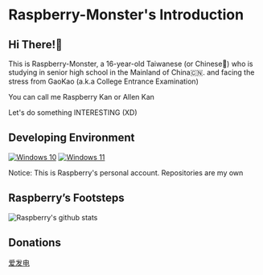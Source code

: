 # Raspberry-Monster's Introduction

## Hi There!👋

This is Raspberry-Monster, a 16-year-old Taiwanese (or Chinese👲) who is studying in senior high school in the Mainland of China🇨🇳.
and facing the stress from GaoKao (a.k.a College Entrance Examination)

You can call me Raspberry Kan or Allen Kan

Let's do something INTERESTING (XD)

## Developing Environment
[![Windows 10](https://img.shields.io/badge/Windows%2010-00adef?style=flat-square&logo=windows&logoColor=ffffff)](https://www.microsoft.com/windows)
[![Windows 11](https://img.shields.io/badge/Windows%2011-00adef?style=flat-square&logo=windows&logoColor=ffffff)](https://www.microsoft.com/windows)

Notice: This is Raspberry's personal account. Repositories are my own

## Raspberry’s Footsteps

![Raspberry's github stats](https://github-readme-stats.vercel.app/api?username=Raspberry-Monster)

## Donations

[爱发电](https://afdian.net/@raspberry_kan)
